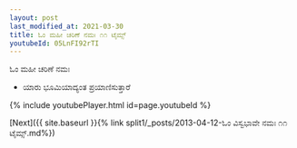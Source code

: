 ```yaml
---
layout: post
last_modified_at: 2021-03-30
title: ಓಂ ಮಹೀ ಚರಿಣೆ ನಮಃ ೧೧ ಟೈಮ್ಸ್
youtubeId: 05LnFI92rTI
---
```

 
 
 ಓಂ ಮಹೀ ಚರಿಣೆ ನಮಃ  
 
 -  ಯಾರು ಭೂಮಿಯಾದ್ಯಂತ ಪ್ರಯಾಣಿಸುತ್ತಾರೆ 
 
  
 
  
 
 
 
 
 
 


{% include youtubePlayer.html id=page.youtubeId %}
 
[Next]({{ site.baseurl }}{% link  split1/_posts/2013-04-12-ಓಂ ವಿಸ್ವಭಾವೇ ನಮಃ ೧೧ ಟೈಮ್ಸ್.md%})
 
